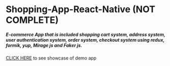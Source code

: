 # Shopping-App-React-Native (NOT COMPLETE)

##### E-commerce App that is included shopping cart system, address system, user authentication system, order system, checkout system using redux, formik, yup, Mirage js and Faker js.

[CLICK HERE](https://youtu.be/h3vVw8kQtr0) to see showcase of demo app
